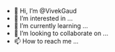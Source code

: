 - 👋 Hi, I’m @VivekGaud
- 👀 I’m interested in ...
- 🌱 I’m currently learning ...
- 💞️ I’m looking to collaborate on ...
- 📫 How to reach me ...

<!---
VivekGaud/VivekGaud is a ✨ special ✨ repository because its `README.md` (this file) appears on your GitHub profile.
You can click the Preview link to take a look at your changes.
--->
